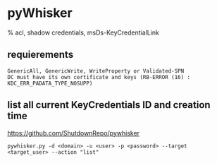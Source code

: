 # pyWhisker

% acl, shadow credentials, msDs-KeyCredentialLink

## requierements
```
GenericAll, GenericWrite, WriteProperty or Validated-SPN 
DC must have its own certificate and keys (RB-ERROR (16) : KDC_ERR_PADATA_TYPE_NOSUPP)
```

## list all current KeyCredentials ID and creation time
https://github.com/ShutdownRepo/pywhisker

```
pywhisker.py -d <domain> -u <user> -p <password> --target <target_user> --action "list"
```